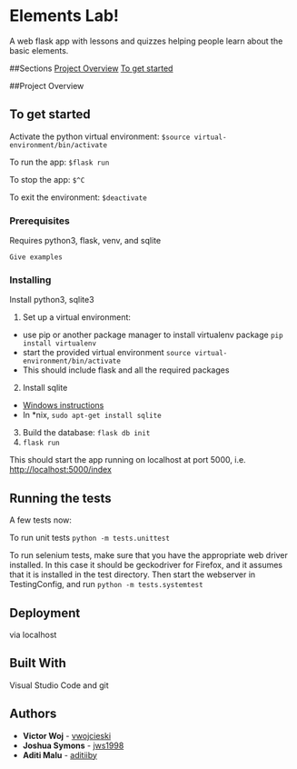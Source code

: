 # Elements Lab!

A web flask app with lessons and quizzes helping people learn about the basic elements.

##Sections
[Project Overview](#project-overview)
[To get started](#to-get-started)

##Project Overview 

## To get started

Activate the python virtual environment:
`$source virtual-environment/bin/activate`

To run the app:
`$flask run`

To stop the app:
`$^C`

To exit the environment:
`$deactivate`

### Prerequisites

Requires python3, flask, venv, and sqlite

```
Give examples
```

### Installing

Install python3, sqlite3

1. Set up a virtual environment:
 - use pip or another package manager to install virtualenv package `pip install virtualenv`
 - start the provided virtual environment
   `source virtual-environment/bin/activate`
 - This should include flask and all the required packages
2. Install sqlite
 - [Windows instructions](http://www.sqlitetutorial.net/download-install-sqlite/)
 - In \*nix, `sudo apt-get install sqlite`
3. Build the database: `flask db init`
4. `flask run`

This should start the app running on localhost at port 5000, i.e. [http://localhost:5000/index](http://localhost:5000/index)

## Running the tests

A few tests now:

To run unit tests
`python -m tests.unittest`

To run selenium tests, make sure that you have the 
appropriate web driver installed. In this case it should be geckodriver for Firefox, 
and it assumes that it is installed in the test directory.
Then start the webserver in TestingConfig, and run
`python -m tests.systemtest`

## Deployment

via localhost

## Built With

Visual Studio Code and git


## Authors

* **Victor Woj** - [vwojcieski](https://github.com/vwojcieski)
* **Joshua Symons** - [jws1998](https://github.com/jws1998)
* **Aditi Malu** - [aditiiby](hhttps://github.com/aditiiby)
